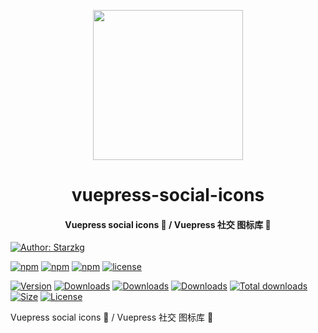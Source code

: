 <!-- markdownlint-disable -->
<p align="center">
  <img width="240" src="https://vuepress-star.shentuzhigang.cn/images/hero.png" style="text-align: center;"/>
</p>
<h1 align="center">vuepress-social-icons</h1>
<h4 align="center">Vuepress social icons 📄 / Vuepress 社交 图标库 📄</h4>

[![Author: Starzkg](https://img.shields.io/badge/Author-Starzkg-blue.svg?style=for-the-badge)](https://shentuzhigang.cn)

<!-- markdownlint-restore -->

[![npm](https://badgen.net/npm/v/@starzkg/vuepress-social-icons)](https://www.npmjs.com/package/@starzkg/vuepress-social-icons)
[![npm](https://badgen.net/npm/v/@starzkg/vuepress-social-icons/beta)](https://www.npmjs.com/package/@starzkg/vuepress-social-icons)
[![npm](https://badgen.net/npm/v/@starzkg/vuepress-social-icons/next)](https://www.npmjs.com/package/@starzkg/vuepress-social-icons)
[![license](https://badgen.net/npm/license/@starzkg/vuepress-social-icons)](https://github.com/vuepress-star/vuepress-social-icons/blob/main/LICENSE)

[![Version](https://img.shields.io/npm/v/@starzkg/vuepress-social-icons.svg?style=flat-square&logo=npm)](https://www.npmjs.com/package/@starzkg/vuepress-social-icons)
[![Downloads](https://img.shields.io/npm/dw/@starzkg/vuepress-social-icons.svg?style=flat-square&logo=npm)](https://www.npmjs.com/package/@starzkg/vuepress-social-icons)
[![Downloads](https://img.shields.io/npm/dm/@starzkg/vuepress-social-icons.svg?style=flat-square&logo=npm)](https://www.npmjs.com/package/@starzkg/vuepress-social-icons)
[![Downloads](https://img.shields.io/npm/dy/@starzkg/vuepress-social-icons.svg?style=flat-square&logo=npm)](https://www.npmjs.com/package/@starzkg/vuepress-social-icons)
[![Total downloads](https://img.shields.io/npm/dt/@starzkg/vuepress-social-icons?style=flat-square&logo=npm)](https://www.npmjs.com/package/@starzkg/vuepress-social-icons)
[![Size](https://img.shields.io/bundlephobia/min/@starzkg/vuepress-social-icons?style=flat-square&logo=npm)](https://www.npmjs.com/package/@starzkg/vuepress-social-icons)
[![License](https://img.shields.io/npm/l/@starzkg/vuepress-social-icons.svg?style=flat-square&logo=npm)](https://github.com/vuepress-star/vuepress-social-icons/blob/main/LICENSE)

Vuepress social icons 📄 / Vuepress 社交 图标库 📄
